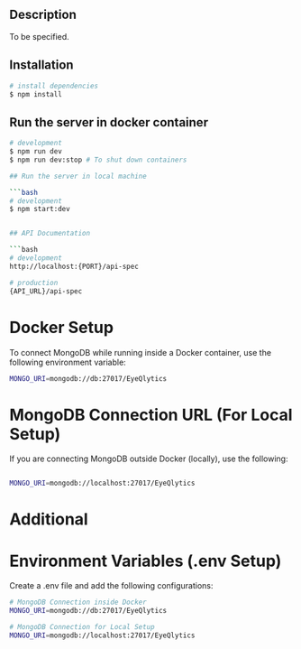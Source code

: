 ## Description

To be specified.

## Installation

```bash
# install dependencies
$ npm install
```

## Run the server in docker container

````bash
# development
$ npm run dev
$ npm run dev:stop # To shut down containers

## Run the server in local machine

```bash
# development
$ npm start:dev


## API Documentation

```bash
# development
http://localhost:{PORT}/api-spec

# production
{API_URL}/api-spec
````

# Docker Setup

To connect MongoDB while running inside a Docker container, use the following environment variable:

```bash
MONGO_URI=mongodb://db:27017/EyeQlytics

```

# MongoDB Connection URL (For Local Setup)

If you are connecting MongoDB outside Docker (locally), use the following:

```bash

MONGO_URI=mongodb://localhost:27017/EyeQlytics

```

# Additional

# Environment Variables (.env Setup)

Create a .env file and add the following configurations:

```bash
# MongoDB Connection inside Docker
MONGO_URI=mongodb://db:27017/EyeQlytics

# MongoDB Connection for Local Setup
MONGO_URI=mongodb://localhost:27017/EyeQlytics

```
